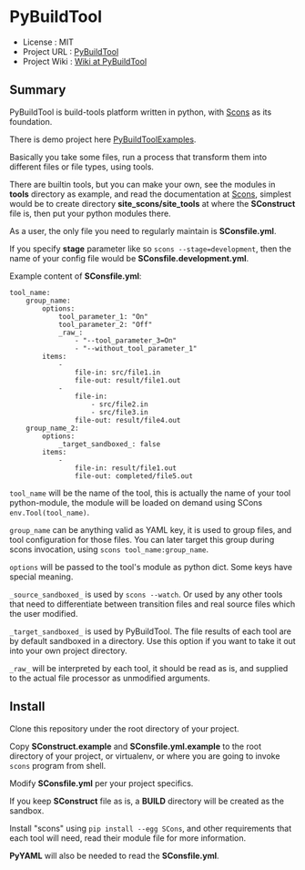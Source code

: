 PyBuildTool
===========

* License      : MIT
* Project URL  : [PyBuildTool][3]
* Project Wiki : [Wiki at PyBuildTool][4]

Summary
-------

PyBuildTool is build-tools platform written in python, with [Scons][1] as
its foundation.

There is demo project here [PyBuildToolExamples][2].

Basically you take some files, run a process that transform them into
different files or file types, using tools.

There are builtin tools, but you can make your own, see the modules in
**tools** directory as example, and read the documentation at [Scons][1],
simplest would be to create directory **site_scons/site_tools** at where the
**SConstruct** file is, then put your python modules there.

As a user, the only file you need to regularly maintain is **SConsfile.yml**.

If you specify **stage** parameter like so `scons --stage=development`, then
the name of your config file would be **SConsfile.development.yml**.

Example content of **SConsfile.yml**:

    tool_name:
        group_name:
            options:
                tool_parameter_1: "On"
                tool_parameter_2: "Off"
                _raw_:
                    - "--tool_parameter_3=On"
                    - "--without_tool_parameter_1"
            items:
                -
                    file-in: src/file1.in
                    file-out: result/file1.out
                -
                    file-in:
                        - src/file2.in
                        - src/file3.in
                    file-out: result/file4.out
        group_name_2:
            options:
                _target_sandboxed_: false
            items:
                -
                    file-in: result/file1.out
                    file-out: completed/file5.out


`tool_name` will be the name of the tool, this is actually the name of
your tool python-module, the module will be loaded on demand using SCons
`env.Tool(tool_name)`.

`group_name` can be anything valid as YAML key, it is used to group files,
and tool configuration for those files. You can later target this group
during scons invocation, using `scons tool_name:group_name`.

`options` will be passed to the tool's module as python dict. Some keys have
special meaning.

`_source_sandboxed_` is used by `scons --watch`.
Or used by any other tools that need to differentiate between transition files
and real source files which the user modified.

`_target_sandboxed_` is used by PyBuildTool.
The file results of each tool are by default sandboxed in a directory. Use
this option if you want to take it out into your own project directory.

`_raw_` will be interpreted by each tool, it should be read as is, and
supplied to the actual file processor as unmodified arguments.


Install
-------

Clone this repository under the root directory of your project.

Copy **SConstruct.example** and **SConsfile.yml.example** to the root
directory of your project, or virtualenv, or where you are going to invoke
`scons` program from shell.

Modify **SConsfile.yml** per your project specifics.

If you keep **SConstruct** file as is, a **BUILD** directory will be created
as the sandbox.

Install "scons" using `pip install --egg SCons`, and other requirements that
each tool will need, read their module file for more information.

**PyYAML** will also be needed to read the **SConsfile.yml**.



[1]: http://www.scons.org
[2]: http://github.com/dozymoe/PyBuildToolExamples
[3]: http://github.com/dozymoe/PyBuildTool
[4]: http://github.com/dozymoe/PyBuildTool/wiki
